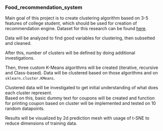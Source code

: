 ### Food_recommendation_system

Main goal of this project is to create clustering algorithm based on 3-5 features of college student, which should be used for creation of recommendation engine. Dataset for this research can be found [here](https://www.kaggle.com/borapajo/food-choices/version/5).  
  
Data will be analyzed to find good variables for clustering, then subsetted and cleaned.  
  
After this, number of clusters will be defined by doing additional investigations.  
  
Then, three custom K-Means algorithms will be created (iterative, recursive and Class-based). Data will be clustered based on those algorithms and on `sklearn.cluster.KMeans`.  
  
Clustered data will be investigated to get initial understanding of what does each cluster represent.  
Based on this, basic dummy text for coupons will be created and function for printing coupon based on cluster will be implemented and tested on 10 random datapoints.  
  
Results will be visualized by 2d prediction mesh with usage of t-SNE to reduce dimensions of training data.
